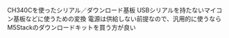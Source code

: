 CH340Cを使ったシリアル／ダウンロード基板
USBシリアルを持たないマイコン基板などに使うための変換
電源は供給しない前提なので、汎用的に使うならM5Stackのダウンロードキットを買う方が良い
